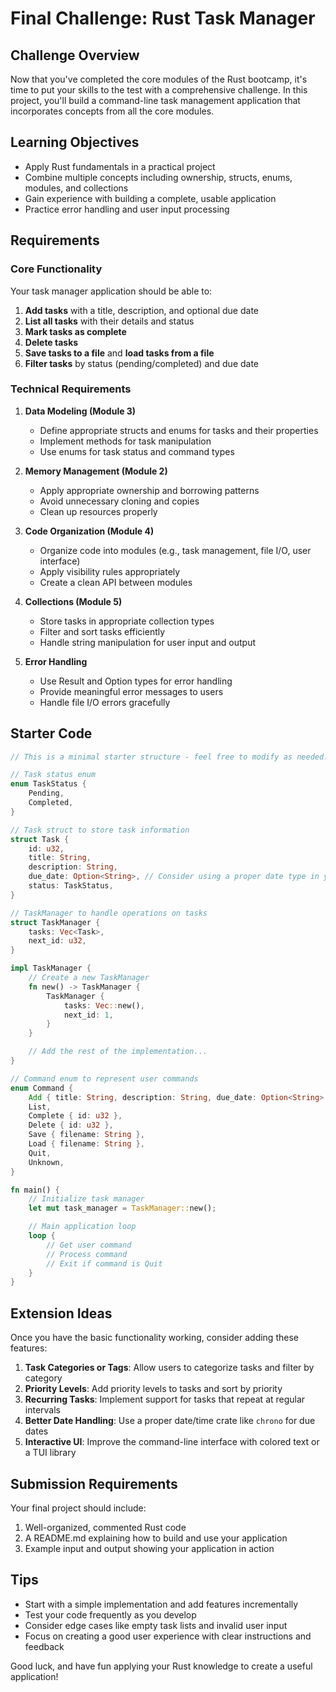 # Final Challenge: Rust Task Manager

## Challenge Overview

Now that you've completed the core modules of the Rust bootcamp, it's time to put your skills to the test with a comprehensive challenge. In this project, you'll build a command-line task management application that incorporates concepts from all the core modules.

## Learning Objectives

- Apply Rust fundamentals in a practical project
- Combine multiple concepts including ownership, structs, enums, modules, and collections
- Gain experience with building a complete, usable application
- Practice error handling and user input processing

## Requirements

### Core Functionality

Your task manager application should be able to:

1. **Add tasks** with a title, description, and optional due date
2. **List all tasks** with their details and status
3. **Mark tasks as complete**
4. **Delete tasks**
5. **Save tasks to a file** and **load tasks from a file**
6. **Filter tasks** by status (pending/completed) and due date

### Technical Requirements

1. **Data Modeling (Module 3)**

   - Define appropriate structs and enums for tasks and their properties
   - Implement methods for task manipulation
   - Use enums for task status and command types

2. **Memory Management (Module 2)**

   - Apply appropriate ownership and borrowing patterns
   - Avoid unnecessary cloning and copies
   - Clean up resources properly

3. **Code Organization (Module 4)**

   - Organize code into modules (e.g., task management, file I/O, user interface)
   - Apply visibility rules appropriately
   - Create a clean API between modules

4. **Collections (Module 5)**

   - Store tasks in appropriate collection types
   - Filter and sort tasks efficiently
   - Handle string manipulation for user input and output

5. **Error Handling**
   - Use Result and Option types for error handling
   - Provide meaningful error messages to users
   - Handle file I/O errors gracefully

## Starter Code

```rust
// This is a minimal starter structure - feel free to modify as needed!

// Task status enum
enum TaskStatus {
    Pending,
    Completed,
}

// Task struct to store task information
struct Task {
    id: u32,
    title: String,
    description: String,
    due_date: Option<String>, // Consider using a proper date type in your implementation
    status: TaskStatus,
}

// TaskManager to handle operations on tasks
struct TaskManager {
    tasks: Vec<Task>,
    next_id: u32,
}

impl TaskManager {
    // Create a new TaskManager
    fn new() -> TaskManager {
        TaskManager {
            tasks: Vec::new(),
            next_id: 1,
        }
    }

    // Add the rest of the implementation...
}

// Command enum to represent user commands
enum Command {
    Add { title: String, description: String, due_date: Option<String> },
    List,
    Complete { id: u32 },
    Delete { id: u32 },
    Save { filename: String },
    Load { filename: String },
    Quit,
    Unknown,
}

fn main() {
    // Initialize task manager
    let mut task_manager = TaskManager::new();

    // Main application loop
    loop {
        // Get user command
        // Process command
        // Exit if command is Quit
    }
}
```

## Extension Ideas

Once you have the basic functionality working, consider adding these features:

1. **Task Categories or Tags**: Allow users to categorize tasks and filter by category
2. **Priority Levels**: Add priority levels to tasks and sort by priority
3. **Recurring Tasks**: Implement support for tasks that repeat at regular intervals
4. **Better Date Handling**: Use a proper date/time crate like `chrono` for due dates
5. **Interactive UI**: Improve the command-line interface with colored text or a TUI library

## Submission Requirements

Your final project should include:

1. Well-organized, commented Rust code
2. A README.md explaining how to build and use your application
3. Example input and output showing your application in action

## Tips

- Start with a simple implementation and add features incrementally
- Test your code frequently as you develop
- Consider edge cases like empty task lists and invalid user input
- Focus on creating a good user experience with clear instructions and feedback

Good luck, and have fun applying your Rust knowledge to create a useful application!
